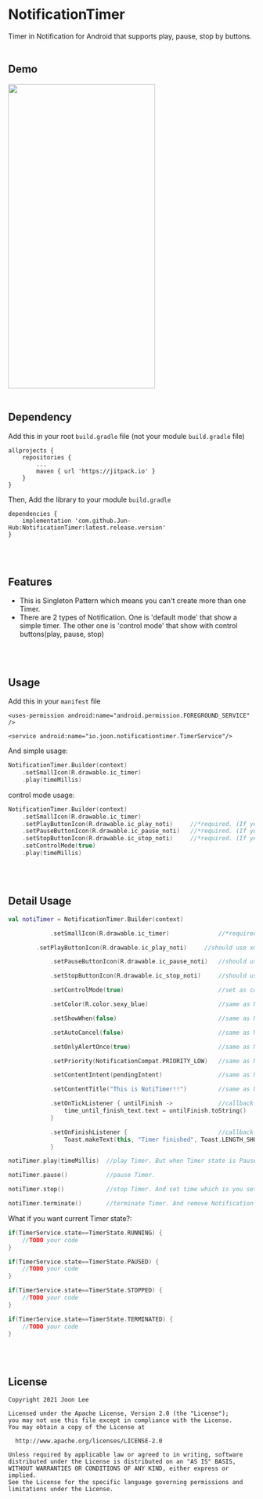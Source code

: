 # NotificationTimer
Timer in Notification for Android that supports play, pause, stop by buttons.
</br>
</br>

Demo
-------

<img src="https://user-images.githubusercontent.com/54348567/107766943-98fa2c00-6d77-11eb-9f93-ca6432d54d2f.gif" width="300" height="620">
</br>
</br>

Dependency
--------------
Add this in your root ```build.gradle``` file (not your module ```build.gradle``` file)
```
allprojects {
	repositories {
		...
		maven { url 'https://jitpack.io' }
	}
}
```
Then, Add the library to your module ```build.gradle```
```
dependencies {
    implementation 'com.github.Jun-Hub:NotificationTimer:latest.release.version'
}
```
</br>
</br>

Features
----------------
* This is Singleton Pattern which means you can't create more than one Timer.
* There are 2 types of Notification. One is 'default mode' that show a simple timer. The other one is 'control mode' that show with control buttons(play, pause, stop)

</br>
</br>

Usage
--------------
Add this in your ```manifest``` file
```
<uses-permission android:name="android.permission.FOREGROUND_SERVICE" />
    
<service android:name="io.joon.notificationtimer.TimerService"/>
```
And simple usage:

``` kotlin
NotificationTimer.Builder(context)
    .setSmallIcon(R.drawable.ic_timer)
    .play(timeMillis)
```
control mode usage:

``` kotlin
NotificationTimer.Builder(context)
    .setSmallIcon(R.drawable.ic_timer)
    .setPlayButtonIcon(R.drawable.ic_play_noti)     //*required. (If you set ControlMode as 'true')
    .setPauseButtonIcon(R.drawable.ic_pause_noti)   //*required. (If you set ControlMode as 'true')
    .setStopButtonIcon(R.drawable.ic_stop_noti)     //*required. (If you set ControlMode as 'true')
    .setControlMode(true)
    .play(timeMillis)
```
</br>
</br>

Detail Usage
------------------
```kotlin
val notiTimer = NotificationTimer.Builder(context)

            .setSmallIcon(R.drawable.ic_timer)              //*required

	    .setPlayButtonIcon(R.drawable.ic_play_noti)     //should use xml file (not jpg or png something)

            .setPauseButtonIcon(R.drawable.ic_pause_noti)   //should use xml file (not jpg or png something)

            .setStopButtonIcon(R.drawable.ic_stop_noti)     //should use xml file (not jpg or png something)

            .setControlMode(true)                           //set as control mode(with play, pause, stop buttons)    default value is 'false'

            .setColor(R.color.sexy_blue)                    //same as NotificationCompat.

            .setShowWhen(false)                             //same as NotificationCompat.   default value is 'false'

            .setAutoCancel(false)                           //same as NotificationCompat.   default value is 'false'

            .setOnlyAlertOnce(true)                         //same as NotificationCompat.   default value is 'true'

            .setPriority(NotificationCompat.PRIORITY_LOW)   //same as NotificationCompat.   default value is 'PRIORITY_LOW'

            .setContentIntent(pendingIntent)                //same as NotificationCompat.

            .setContentTitle("This is NotiTimer!!")         //same as NotificationCompat. 

            .setOnTickListener { untilFinish ->             //callback timeMillis until finished
                time_until_finish_text.text = untilFinish.toString() 
            }

            .setOnFinishListener {                          //callback when timer finished
                Toast.makeText(this, "Timer finished", Toast.LENGTH_SHORT).show() 
            }    

notiTimer.play(timeMillis)  //play Timer. But when Timer state is Paused, it will execute 'Replay' by itself.

notiTimer.pause()           //pause Timer.

notiTimer.stop()            //stop Timer. And set time which is you set before.

notiTimer.terminate()       //terminate Timer. And remove Notification as well.
```
What if you want current Timer state?:

```kotlin
if(TimerService.state==TimerState.RUNNING) {
    //TODO your code
}

if(TimerService.state==TimerState.PAUSED) {
    //TODO your code
}

if(TimerService.state==TimerState.STOPPED) {
    //TODO your code
}

if(TimerService.state==TimerState.TERMINATED) {
    //TODO your code
}
```
</br>
</br>

License
-----------

    Copyright 2021 Joon Lee

    Licensed under the Apache License, Version 2.0 (the "License");
    you may not use this file except in compliance with the License.
    You may obtain a copy of the License at

      http://www.apache.org/licenses/LICENSE-2.0

    Unless required by applicable law or agreed to in writing, software
    distributed under the License is distributed on an "AS IS" BASIS,
    WITHOUT WARRANTIES OR CONDITIONS OF ANY KIND, either express or implied.
    See the License for the specific language governing permissions and
    limitations under the License.
